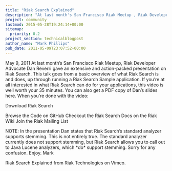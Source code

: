 ```yaml
---
title: "Riak Search Explained"
description: "At last month's San Francisco Riak Meetup , Riak Developer Advocate Dan Reverri gave an extensive and action-packed presentation on Riak Search. This talk goes from a basic overview of what Riak Search is and does, up through running a Riak Search Sample application."
project: community
lastmod: 2015-05-28T19:24:14+00:00
sitemap:
  priority: 0.2
project_section: technicalblogpost
author_name: "Mark Phillips"
pub_date: 2011-05-09T23:07:52+00:00
---
```

May 9, 2011
At last month’s San Francisco Riak Meetup, Riak Developer Advocate Dan Reverri gave an extensive and action-packed presentation on Riak Search. This talk goes from a basic overview of what Riak Search is and does, up through running a Riak Search Sample application. If you’re at all interested in what Riak Search can do for your applications, this video is well worth your 35 minutes. You can also get a PDF copy of Dan’s slides here.
When you’re done with the video:


Download Riak Search

Browse the Code on GitHub
Checkout the Riak Search Docs on the Riak Wiki
Join the Riak Mailing List

NOTE: In the presentation Dan states that Riak Search’s standard analyzer supports stemming. This is not entirely true. The standard analyzer currently does not support stemming, but Riak Search allows you to call out to Java Lucene analyzers, which \*do\* support stemming. Sorry for any confusion.
Enjoy.
Mark

Riak Search Explained from Riak Technologies on Vimeo.
